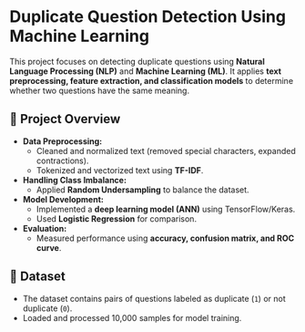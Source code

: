 # Duplicate Question Detection Using Machine Learning  

This project focuses on detecting duplicate questions using **Natural Language Processing (NLP)** and **Machine Learning (ML)**. It applies **text preprocessing, feature extraction, and classification models** to determine whether two questions have the same meaning.  

## 🚀 Project Overview  
- **Data Preprocessing:**  
  - Cleaned and normalized text (removed special characters, expanded contractions).  
  - Tokenized and vectorized text using **TF-IDF**.  
- **Handling Class Imbalance:**  
  - Applied **Random Undersampling** to balance the dataset.  
- **Model Development:**  
  - Implemented a **deep learning model (ANN)** using TensorFlow/Keras.  
  - Used **Logistic Regression** for comparison.  
- **Evaluation:**  
  - Measured performance using **accuracy, confusion matrix, and ROC curve**.  

## 📂 Dataset  
- The dataset contains pairs of questions labeled as duplicate (`1`) or not duplicate (`0`).  
- Loaded and processed 10,000 samples for model training.  

